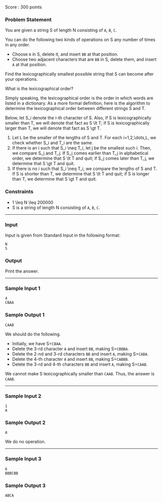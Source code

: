 Score : 300 points

### Problem Statement

You are given a string S of length N consisting of `A`, `B`, `C`.

You can do the following two kinds of operations on S any number of times in any order.

* Choose `A` in S, delete it, and insert `BB` at that position.
* Choose two adjacent characters that are `BB` in S, delete them, and insert `A` at that position.

Find the lexicographically smallest possible string that S can become after your operations.

What is the lexicographical order?

Simply speaking, the lexicographical order is the order in which words are listed in a dictionary. As a more formal definition, here is the algorithm to determine the lexicographical order between different strings S and T.

Below, let S\_i denote the i-th character of S. Also, if S is lexicographically smaller than T, we will denote that fact as S \lt T; if S is lexicographically larger than T, we will denote that fact as S \gt T.

1. Let L be the smaller of the lengths of S and T. For each i=1,2,\dots,L, we check whether S\_i and T\_i are the same.
2. If there is an i such that S\_i \neq T\_i, let j be the smallest such i. Then, we compare S\_j and T\_j. If S\_j comes earlier than T\_j in alphabetical order, we determine that S \lt T and quit; if S\_j comes later than T\_j, we determine that S \gt T and quit.
3. If there is no i such that S\_i \neq T\_i, we compare the lengths of S and T. If S is shorter than T, we determine that S \lt T and quit; if S is longer than T, we determine that S \gt T and quit.

### Constraints

* 1 \leq N \leq 200000
* S is a string of length N consisting of `A`, `B`, `C`.

---

### Input

Input is given from Standard Input in the following format:

```
N
S
```

### Output

Print the answer.

---

### Sample Input 1

```
4
CBAA
```

### Sample Output 1

```
CAAB
```

We should do the following.

* Initially, we have S=`CBAA`.
* Delete the 3-rd character `A` and insert `BB`, making S=`CBBBA`.
* Delete the 2-nd and 3-rd characters `BB` and insert `A`, making S=`CABA`.
* Delete the 4-th character `A` and insert `BB`, making S=`CABBB`.
* Delete the 3-rd and 4-th characters `BB` and insert `A`, making S=`CAAB`.

We cannot make S lexicographically smaller than `CAAB`. Thus, the answer is `CAAB`.

---

### Sample Input 2

```
1
A
```

### Sample Output 2

```
A
```

We do no operation.

---

### Sample Input 3

```
6
BBBCBB
```

### Sample Output 3

```
ABCA
```